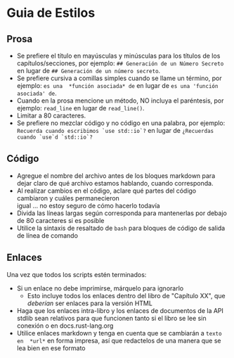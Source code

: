 # Guia de Estilos

## Prosa

* Se prefiere el título en mayúsculas y minúsculas para los títulos de los 
  capítulos/secciones, por ejemplo: `## Generación de un Número Secreto` 
  en lugar de `## Generación de un número secreto`.
* Se prefiere cursiva a comillas simples cuando se llame un término, por ejemplo: `es una 
  *función asociada* de` en lugar de `es una 'función asociada' de`.
* Cuando en la prosa mencione un método, NO incluya el paréntesis, por ejemplo:
   `read_line` en lugar de `read_line()`.
* Limitar a 80 caracteres.
* Se prefiere no mezclar código y no código en una palabra, por ejemplo: ``Recuerda cuando escribimos
   `use std::io`?`` en lugar de ``¿Recuerdas cuando `use`d `std::io`?`` 

## Código

* Agregue el nombre del archivo antes de los bloques markdown para dejar claro de qué archivo 
   estamos hablando, cuando corresponda.
* Al realizar cambios en el código, aclare qué partes del código cambiaron y cuáles permanecieron                                            
   igual ... no estoy seguro de cómo hacerlo todavía
* Divida las líneas largas según corresponda para mantenerlas por debajo de 80 caracteres si es 
   posible
* Utilice la sintaxis de resaltado de `bash` para bloques de código de salida de línea de comando
  
## Enlaces

Una vez que todos los scripts estén terminados:

* Si un enlace no debe imprimirse, márquelo para ignorarlo
   * Esto incluye todos los enlaces dentro del libro de "Capítulo XX", que *deberían* ser enlaces 
     para la versión HTML
* Haga que los enlaces intra-libro y los enlaces de documentos de la API stdlib sean relativos
  para que funcionen tanto si el libro se lee sin conexión o en docs.rust-lang.org
* Utilice enlaces markdown y tenga en cuenta que se cambiarán a `texto en 
  *url*` en forma impresa, así que redactelos de una manera que se lea bien en ese formato

